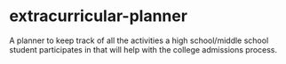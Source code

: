 # extracurricular-planner
A planner to keep track of all the activities a high school/middle school student participates in that will help with the college admissions process.
